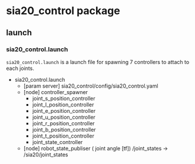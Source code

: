 # sia20_control package

## launch 
### sia20_control.launch
```sia20_control.launch``` is a launch file for spawning 7 controllers to attach to each joints.
- sia20_control.launch
	- [param server] sia20_control/config/sia20_control.yaml
	- [node] controller_spawner
		- joint_s_position_controller
		- joint_l_position_controller
		- joint_e_position_controller
		- joint_u_position_controller
		- joint_r_position_controller
		- joint_b_position_controller
		- joint_t_position_controller
		- joint_state_controller
	- [node] robot_state_publiser ( joint angle [tf]) /joint_states -> /sia20/joint_states
